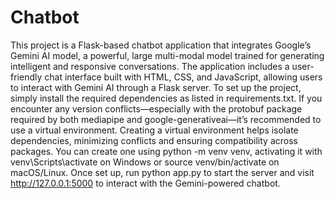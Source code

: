 # Chatbot
 This project is a Flask-based chatbot application that integrates Google’s Gemini AI model, a powerful, large multi-modal model trained for generating intelligent and responsive conversations. The application includes a user-friendly chat interface built with HTML, CSS, and JavaScript, allowing users to interact with Gemini AI through a Flask server. To set up the project, simply install the required dependencies as listed in requirements.txt. If you encounter any version conflicts—especially with the protobuf package required by both mediapipe and google-generativeai—it’s recommended to use a virtual environment. Creating a virtual environment helps isolate dependencies, minimizing conflicts and ensuring compatibility across packages. You can create one using python -m venv venv, activating it with venv\Scripts\activate on Windows or source venv/bin/activate on macOS/Linux. Once set up, run python app.py to start the server and visit http://127.0.0.1:5000 to interact with the Gemini-powered chatbot.
